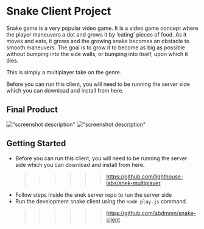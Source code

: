 # Snake Client Project

Snake game is a very popular video game. It is a video game concept where the player maneuvers a dot and grows it by ‘eating’ pieces of food. As it moves and eats, it grows and the growing snake becomes an obstacle to smooth maneuvers. The goal is to grow it to become as big as possible without bumping into the side walls, or bumping into itself, upon which it dies.

This is simply a multiplayer take on the genre.

Before you can run this client, you will need to be running the server side which you can download and install from here. 

## Final Product

!["screenshot description"](#)
!["screenshot description"](#)


## Getting Started

- Before you can run this client, you will need to be running the server side which you can download and install from here. 
  >>>>>> https://github.com/lighthouse-labs/snek-multiplayer
- Follow steps inside the snek server repo to run the server side
- Run the development snake client using the `node play.js` command.
  >>>>>> https://github.com/abdmmn/snake-client

